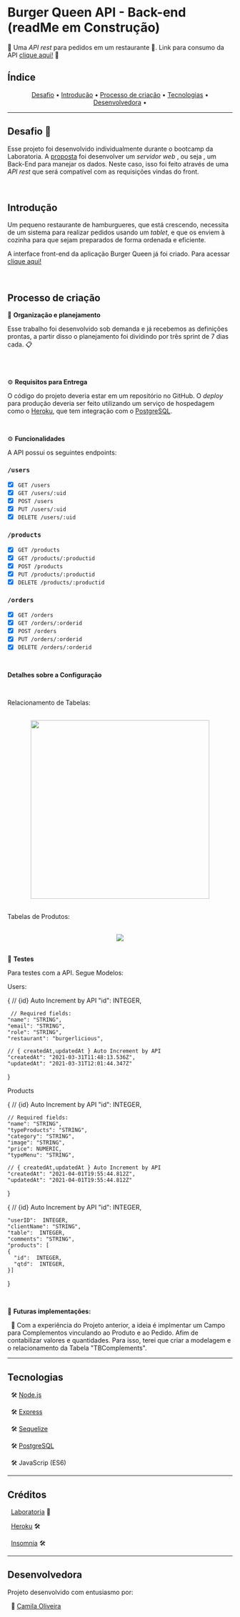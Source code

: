 # Burger Queen API  - Back-end (readMe em Construção)


🌟 Uma _API rest_ para pedidos em um restaurante 🍔. Link para consumo da API [clique aqui!](https://cbmo-burger-queen-api.herokuapp.com) 🌟 


## Índice

<p align="center">
 <a href="#-desafio">Desafio</a> •
 <a href="#-introdução">Introdução</a> •
 <a href="#-processo-de-criação">Processo de criação</a> • 
 <a href="#-tecnologias">Tecnologias</a> • 
 <a href="#-desenvolvedora">Desenvolvedora</a> • 
</p>

---

## Desafio 💪

Esse projeto foi desenvolvido individualmente durante o bootcamp da Laboratoria. A [proposta]((https://github.com/Laboratoria/SAP005-burger-queen-api)) foi desenvolver um _servidor web_ , ou seja , um Back-End para manejar os dados. Neste caso, isso foi feito através
de uma _API rest_ que será compatível com as requisições vindas do front.

<br/>

## Introdução

Um pequeno restaurante de hamburgueres, que está crescendo, necessita de um
sistema para realizar pedidos usando um _tablet_, e que os enviem à
cozinha para que sejam preparados de forma ordenada e eficiente.

A interface front-end da aplicação Burger Queen já foi criado. Para acessar [clique aqui!](https://burgerlicious-git-main-cbalieiro.vercel.app/)

<br/>

## Processo de criação

📆 **Organização e planejamento**

Esse trabalho foi desenvolvido sob demanda e já recebemos as definições prontas, a partir disso o planejamento foi dividindo por três sprint de 7 dias cada. 📋

##
<br/>

⚙️ **Requisitos para Entrega**

O código do projeto deveria estar em um repositório no GitHub.
O _deploy_ para produção deveria ser feito utilizando um serviço de hospedagem como
o [Heroku](https://www.heroku.com/home), que tem integração com o
[PostgreSQL](https://www.heroku.com/postgres).

<br/>

⚙️ **Funcionalidades**

A API possui os seguintes endpoints:

### `/users`

* [x] `GET /users`
* [x] `GET /users/:uid`
* [x] `POST /users`
* [x] `PUT /users/:uid`
* [x] `DELETE /users/:uid`

### `/products`

* [x] `GET /products`
* [x] `GET /products/:productid`
* [x] `POST /products`
* [x] `PUT /products/:productid`
* [x] `DELETE /products/:productid`

### `/orders`

* [x] `GET /orders`
* [x] `GET /orders/:orderid`
* [x] `POST /orders`
* [x] `PUT /orders/:orderid`
* [x] `DELETE /orders/:orderid`

<br/>

**Detalhes sobre a Configuração**

<br/>

Relacionamento de Tabelas:

<br/>

<div align="center" id='topo'>
  <img width="400" height="400" src="./img/ER_Diagrama.png"></img>
</div>

<br/>

Tabelas de Produtos:

<br/>

<div align="center" id='topo'>
  <img src="./img/products.png"></img>
</div>

<br/>

🔎 **Testes**

Para testes com a API. Segue Modelos:

Users:

{
    // {id} Auto Increment by API
    "id": INTEGER,
    
     // Required fields:
    "name": "STRING",
    "email": "STRING",
    "role": "STRING",
    "restaurant": "burgerlicious",
    
    // { createdAt,updatedAt } Auto Increment by API
    "createdAt": "2021-03-31T11:48:13.536Z",
    "updatedAt": "2021-03-31T12:01:44.347Z"
  }
  
Products

{
    // {id} Auto Increment by API
    "id":  INTEGER,
    
    // Required fields:
    "name": "STRING",
    "typeProducts": "STRING",
    "category": "STRING",
    "image": "STRING",
    "price": NUMERIC,
    "typeMenu": "STRING",
    
    // { createdAt,updatedAt } Auto Increment by API
    "createdAt": "2021-04-01T19:55:44.812Z",
    "updatedAt": "2021-04-01T19:55:44.812Z"
}


{   // {id} Auto Increment by API
    "id":  INTEGER,
    
    "userID":  INTEGER,
    "clientName": "STRING",
    "table":  INTEGER,
    "comments": "STRING",
    "products": [
    {
      "id":  INTEGER,
      "qtd":  INTEGER,
    }]

}


<br/>

🚧 **Futuras implementações:**

&nbsp;
📌 Com a experiência do Projeto anterior, a ideia é implmentar um Campo para Complementos vinculando ao Produto e ao Pedido. Afim de contabilizar valores e quantidades. Para isso, terei que criar a modelagem e o relacionamento da Tabela "TBComplements".
<br/> 

---

## Tecnologias

&nbsp;
🛠 [Node.js](https://nodejs.org/en/)

&nbsp;
🛠 [Express](https://expressjs.com/pt-br/)

&nbsp;
🛠 [Sequelize](https://sequelize.org/)

&nbsp;
🛠 [PostgreSQL](https://www.postgresql.org/)

&nbsp;
🛠 JavaScrip (ES6)

---

## Créditos

&nbsp;
[Laboratoria](https://www.laboratoria.la/) 💛

&nbsp;
[Heroku](https://www.heroku.com) 🛠

&nbsp;
[Insomnia](https://insomnia.rest/) 🛠

---

## Desenvolvedora

Projeto desenvolvido com entusiasmo por:

&nbsp;
🦸 [Camila Oliveira](https://github.com/cbalieiro)
